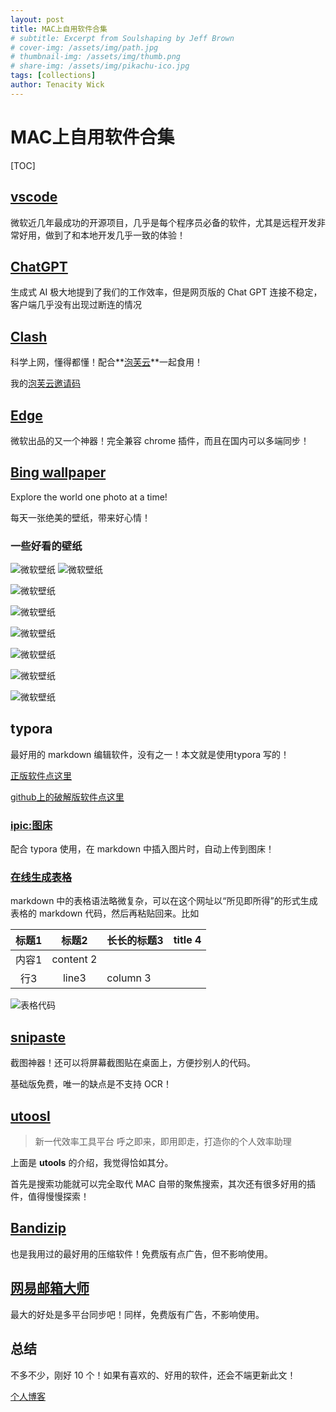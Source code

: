 ```yaml
---
layout: post
title: MAC上自用软件合集
# subtitle: Excerpt from Soulshaping by Jeff Brown
# cover-img: /assets/img/path.jpg
# thumbnail-img: /assets/img/thumb.png
# share-img: /assets/img/pikachu-ico.jpg
tags: [collections]
author: Tenacity Wick
---
```

# MAC上自用软件合集

[TOC]

## [vscode](https://code.visualstudio.com/)

微软近几年最成功的开源项目，几乎是每个程序员必备的软件，尤其是远程开发非常好用，做到了和本地开发几乎一致的体验！

## [ChatGPT](https://openai.com/chatgpt/mac/)

生成式 AI 极大地提到了我们的工作效率，但是网页版的 Chat GPT 连接不稳定，客户端几乎没有出现过断连的情况

## [Clash](https://github.com/githubvpn007/Clash-for-Mac)

科学上网，懂得都懂！配合**[泡芙云](https://v1.paofu.io/#/home)**一起食用！

我的[泡芙云邀请码](https://v1.paofu.io/#/register?code=JUxQ1b58)

## [Edge](https://www.microsoft.com/en-us/edge?ep=595&form=MA13QG&es=40)

微软出品的又一个神器！完全兼容 chrome 插件，而且在国内可以多端同步！

## [Bing wallpaper](https://www.microsoft.com/en-us/bing/bing-wallpaper)

Explore the world one photo at a time!

每天一张绝美的壁纸，带来好心情！

### 一些好看的壁纸

<img src="https://p.ipic.vip/ger35s.jpg" alt="微软壁纸"  />

<img src="https://p.ipic.vip/qvxuqr.jpg" alt="微软壁纸"  />

![微软壁纸](https://p.ipic.vip/zssxa5.jpg)

![微软壁纸](https://p.ipic.vip/dpvt8w.jpg)

![微软壁纸](https://p.ipic.vip/isau50.jpg)

![微软壁纸](https://p.ipic.vip/wydgjg.jpg)

![微软壁纸](https://p.ipic.vip/oymkk0.jpg)

![微软壁纸](https://p.ipic.vip/yb76f3.jpg)

## typora

最好用的 markdown 编辑软件，没有之一！本文就是使用typora 写的！

[正版软件点这里](https://typora.io/)

[github上的破解版软件点这里](https://github.com/shuhongfan/TyporaCrack)

### [ipic:图床](https://apps.apple.com/cn/app/ipic-image-file-upload-tool/id1101244278?mt=12)

配合 typora 使用，在 markdown 中插入图片时，自动上传到图床！

### [在线生成表格](https://tool.lu/tables/)

markdown 中的表格语法略微复杂，可以在这个网址以“所见即所得”的形式生成表格的 markdown 代码，然后再粘贴回来。比如

| 标题1 |   标题2   | 长长的标题3 | title 4 |
| :---: | :-------: | ----------- | :-----: |
| 内容1 | content 2 |             |         |
|  行3  |   line3   | column 3    |         |

![表格代码](https://p.ipic.vip/yy8day.png)

## [snipaste](https://www.snipaste.com/)

截图神器！还可以将屏幕截图贴在桌面上，方便抄别人的代码。

基础版免费，唯一的缺点是不支持 OCR！

## [utoosl](https://www.u.tools/)

> 新一代效率工具平台
> 呼之即来，即用即走，打造你的个人效率助理

上面是 **utools** 的介绍，我觉得恰如其分。

首先是搜索功能就可以完全取代 MAC 自带的聚焦搜索，其次还有很多好用的插件，值得慢慢探索！

## [Bandizip](https://www.bandisoft.com/bandizip/)

也是我用过的最好用的压缩软件！免费版有点广告，但不影响使用。

## [网易邮箱大师](https://dashi.163.com/)

最大的好处是多平台同步吧！同样，免费版有广告，不影响使用。

## 总结

不多不少，刚好 10 个！如果有喜欢的、好用的软件，还会不端更新此文！

[个人博客](https://zhouqiang19980220.github.io/)